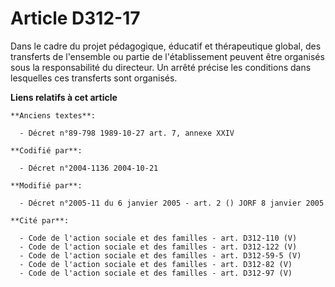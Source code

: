 # Article D312-17

Dans le cadre du projet pédagogique, éducatif et thérapeutique global, des transferts de l'ensemble ou partie de
l'établissement peuvent être organisés sous la responsabilité du directeur. Un arrêté précise les conditions dans lesquelles
ces transferts sont organisés.

**Liens relatifs à cet article**

	**Anciens textes**:

	  - Décret n°89-798 1989-10-27 art. 7, annexe XXIV

	**Codifié par**:

	  - Décret n°2004-1136 2004-10-21

	**Modifié par**:

	  - Décret n°2005-11 du 6 janvier 2005 - art. 2 () JORF 8 janvier 2005

	**Cité par**:

	  - Code de l'action sociale et des familles - art. D312-110 (V)
	  - Code de l'action sociale et des familles - art. D312-122 (V)
	  - Code de l'action sociale et des familles - art. D312-59-5 (V)
	  - Code de l'action sociale et des familles - art. D312-82 (V)
	  - Code de l'action sociale et des familles - art. D312-97 (V)
